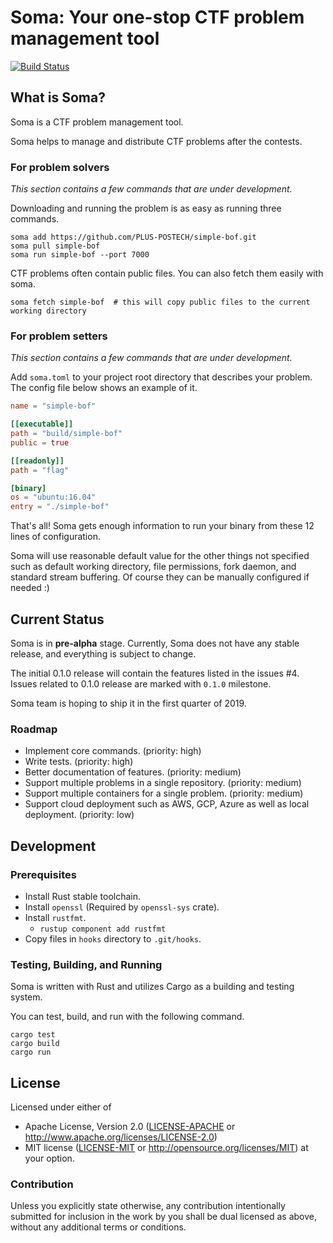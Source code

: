# Soma: Your one-stop CTF problem management tool

[![Build Status](https://dev.azure.com/plus-postech/soma/_apis/build/status/PLUS-POSTECH.soma?branchName=master)](https://dev.azure.com/plus-postech/soma/_build/latest?definitionId=1?branchName=master)

## What is Soma?

Soma is a CTF problem management tool.

Soma helps to manage and distribute CTF problems after the contests.

### For problem solvers

*This section contains a few commands that are under development.*

Downloading and running the problem is as easy as running three commands.

```
soma add https://github.com/PLUS-POSTECH/simple-bof.git
soma pull simple-bof
soma run simple-bof --port 7000
```

CTF problems often contain public files. You can also fetch them easily with soma.

```
soma fetch simple-bof  # this will copy public files to the current working directory
```

### For problem setters

*This section contains a few commands that are under development.*

Add `soma.toml` to your project root directory that describes your problem.
The config file below shows an example of it.

```toml
name = "simple-bof"

[[executable]]
path = "build/simple-bof"
public = true

[[readonly]]
path = "flag"

[binary]
os = "ubuntu:16.04"
entry = "./simple-bof"
```

That's all! Soma gets enough information to run your binary from these 12 lines of configuration.

Soma will use reasonable default value for the other things not specified such as
default working directory, file permissions, fork daemon, and standard stream buffering.
Of course they can be manually configured if needed :)

## Current Status

Soma is in **pre-alpha** stage. Currently, Soma does not have any stable release, and everything is subject to change.

The initial 0.1.0 release will contain the features listed in the issues #4.
Issues related to 0.1.0 release are marked with `0.1.0` milestone.

Soma team is hoping to ship it in the first quarter of 2019.

### Roadmap

* Implement core commands. (priority: high)
* Write tests. (priority: high)
* Better documentation of features. (priority: medium)
* Support multiple problems in a single repository. (priority: medium)
* Support multiple containers for a single problem. (priority: medium)
* Support cloud deployment such as AWS, GCP, Azure as well as local deployment. (priority: low)


## Development

### Prerequisites

* Install Rust stable toolchain.
* Install `openssl` (Required by `openssl-sys` crate).
* Install `rustfmt`.
    * `rustup component add rustfmt`
* Copy files in `hooks` directory to `.git/hooks`.

### Testing, Building, and Running

Soma is written with Rust and utilizes Cargo as a building and testing system.

You can test, build, and run with the following command.

```
cargo test
cargo build
cargo run
```


## License

Licensed under either of
- Apache License, Version 2.0 ([LICENSE-APACHE](LICENSE-APACHE) or http://www.apache.org/licenses/LICENSE-2.0)
- MIT license ([LICENSE-MIT](LICENSE-MIT) or http://opensource.org/licenses/MIT)
at your option.


### Contribution

Unless you explicitly state otherwise, any contribution intentionally submitted for inclusion in the work by you shall be dual licensed as above, without any additional terms or conditions.
